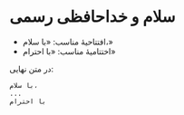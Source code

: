 # سلام و خداحافظی رسمی

- افتتاحیهٔ مناسب: «با سلام،»  
- اختتامیهٔ مناسب: «با احترام»

در متن نهایی:
```
با سلام،
...
با احترام
```
